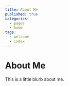 ```yaml
---
title: About Me
published: true
categories:
  - pages
  - home
tags:
  - welcome
  - index
---
```


# About Me

This is a little blurb about me.